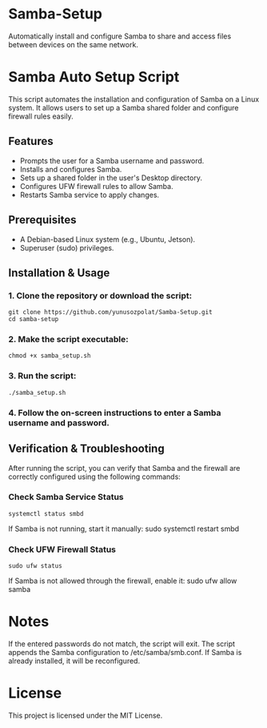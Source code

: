 # Samba-Setup
Automatically install and configure Samba to share and access files between devices on the same network.

# Samba Auto Setup Script

This script automates the installation and configuration of Samba on a Linux system. It allows users to set up a Samba shared folder and configure firewall rules easily.

## Features
- Prompts the user for a Samba username and password.
- Installs and configures Samba.
- Sets up a shared folder in the user's Desktop directory.
- Configures UFW firewall rules to allow Samba.
- Restarts Samba service to apply changes.

## Prerequisites
- A Debian-based Linux system (e.g., Ubuntu, Jetson).
- Superuser (sudo) privileges.

## Installation & Usage

### 1. Clone the repository or download the script:
    git clone https://github.com/yunusozpolat/Samba-Setup.git
    cd samba-setup

### 2. Make the script executable:
    chmod +x samba_setup.sh

### 3. Run the script:
    ./samba_setup.sh

### 4. Follow the on-screen instructions to enter a Samba username and password.

## Verification & Troubleshooting
After running the script, you can verify that Samba and the firewall are correctly configured using the following commands:

### Check Samba Service Status
    systemctl status smbd

If Samba is not running, start it manually:
    sudo systemctl restart smbd

### Check UFW Firewall Status
    sudo ufw status

If Samba is not allowed through the firewall, enable it:
    sudo ufw allow samba

# Notes
If the entered passwords do not match, the script will exit.
The script appends the Samba configuration to /etc/samba/smb.conf.
If Samba is already installed, it will be reconfigured.

# License

This project is licensed under the MIT License.
